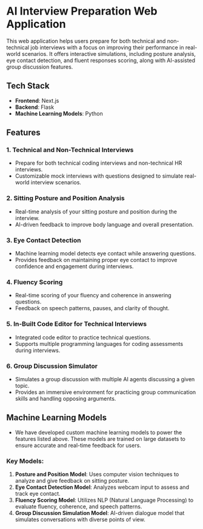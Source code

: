 # AI Interview Preparation Web Application

This web application helps users prepare for both technical and non-technical job interviews with a focus on improving their performance in real-world scenarios. It offers interactive simulations, including posture analysis, eye contact detection, and fluent responses scoring, along with AI-assisted group discussion features.

## Tech Stack

- **Frontend**: Next.js
- **Backend**: Flask
- **Machine Learning Models**: Python

## Features

### 1. **Technical and Non-Technical Interviews**
   - Prepare for both technical coding interviews and non-technical HR interviews.
   - Customizable mock interviews with questions designed to simulate real-world interview scenarios.

### 2. **Sitting Posture and Position Analysis**
   - Real-time analysis of your sitting posture and position during the interview.
   - AI-driven feedback to improve body language and overall presentation.

### 3. **Eye Contact Detection**
   - Machine learning model detects eye contact while answering questions.
   - Provides feedback on maintaining proper eye contact to improve confidence and engagement during interviews.

### 4. **Fluency Scoring**
   - Real-time scoring of your fluency and coherence in answering questions.
   - Feedback on speech patterns, pauses, and clarity of thought.

### 5. **In-Built Code Editor for Technical Interviews**
   - Integrated code editor to practice technical questions.
   - Supports multiple programming languages for coding assessments during interviews.

### 6. **Group Discussion Simulator**
   - Simulates a group discussion with multiple AI agents discussing a given topic.
   - Provides an immersive environment for practicing group communication skills and handling opposing arguments.

## Machine Learning Models

- We have developed custom machine learning models to power the features listed above. These models are trained on large datasets to ensure accurate and real-time feedback for users.

### Key Models:
1. **Posture and Position Model**: Uses computer vision techniques to analyze and give feedback on sitting posture.
2. **Eye Contact Detection Model**: Analyzes webcam input to assess and track eye contact.
3. **Fluency Scoring Model**: Utilizes NLP (Natural Language Processing) to evaluate fluency, coherence, and speech patterns.
4. **Group Discussion Simulation Model**: AI-driven dialogue model that simulates conversations with diverse points of view.
